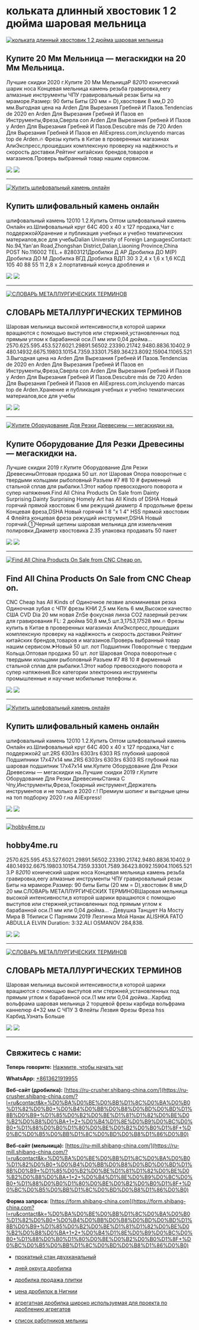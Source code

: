 # кольката длинный хвостовик 1 2 дюйма шаровая мельница

<a href="https://swt.shibang-china.com/?l=ru&img&k=%D0%BA%D0%BE%D0%BB%D1%8C%D0%BA%D0%B0%D1%82%D0%B0+%D0%B4%D0%BB%D0%B8%D0%BD%D0%BD%D1%8B%D0%B9+%D1%85%D0%B2%D0%BE%D1%81%D1%82%D0%BE%D0%B2%D0%B8%D0%BA+1+2+%D0%B4%D1%8E%D0%B9%D0%BC%D0%B0+%D1%88%D0%B0%D1%80%D0%BE%D0%B2%D0%B0%D1%8F+%D0%BC%D0%B5%D0%BB%D1%8C%D0%BD%D0%B8%D1%86%D0%B0" target="_blank">![кольката длинный хвостовик 1 2 дюйма шаровая мельница](http://static.shibang-china.com/all-800x300/1466.jpg)</a>

## Купите 20 Мм Мельница — мегаскидки на 20 Мм Мельница.
Лучшие скидки 2020 г.Купите 20 Мм МельницаP 8*20*10 конический шарик носа Концевая мельница камень резьба гравировка,eery алмазные инструменты ЧПУ гравировальный резак Биты на мраморе.Размер: 90 биты Биты (20 мм = D),хвостовик 8 мм,D 20 мм.Выгодная цена на Arden Для Вырезания Гребней И Пазов.Tendencias de 2020 en Arden Для Вырезания Гребней И Пазов en Инструменты,Фреза,Сверла con Arden Для Вырезания Гребней И Пазов y Arden Для Вырезания Гребней И Пазов.Descubre m&#225;s de 720 Arden Для Вырезания Гребней И Пазов en AliExpress.com,incluyendo marcas top de Arden.🔥 Фрезы купить в Китае в проверенных магазинах АлиЭкспресс,прошедших комплексную проверку на надёжность и скорость доставки.Рейтинг китайских брендов,товаров и магазинов.Проверь выбранный товар нашим сервисом.


<a href="https://whatsapp.shibangsoft.com/WhatsApp.php" target="_blank" title="WhatsApp">![](http://static.shibang-china.com/icon/whatsapp.png)</a> <a href="https://swt.shibang-china.com/?l=ru&icon&k=%D0%BA%D0%BE%D0%BB%D1%8C%D0%BA%D0%B0%D1%82%D0%B0+%D0%B4%D0%BB%D0%B8%D0%BD%D0%BD%D1%8B%D0%B9+%D1%85%D0%B2%D0%BE%D1%81%D1%82%D0%BE%D0%B2%D0%B8%D0%BA+1+2+%D0%B4%D1%8E%D0%B9%D0%BC%D0%B0+%D1%88%D0%B0%D1%80%D0%BE%D0%B2%D0%B0%D1%8F+%D0%BC%D0%B5%D0%BB%D1%8C%D0%BD%D0%B8%D1%86%D0%B0" target="_blank">![](http://static.shibang-china.com/icon/chat-ru.png)</a>

---

<a href="https://swt.shibang-china.com/?l=ru&img&k=%D0%BA%D0%BE%D0%BB%D1%8C%D0%BA%D0%B0%D1%82%D0%B0+%D0%B4%D0%BB%D0%B8%D0%BD%D0%BD%D1%8B%D0%B9+%D1%85%D0%B2%D0%BE%D1%81%D1%82%D0%BE%D0%B2%D0%B8%D0%BA+1+2+%D0%B4%D1%8E%D0%B9%D0%BC%D0%B0+%D1%88%D0%B0%D1%80%D0%BE%D0%B2%D0%B0%D1%8F+%D0%BC%D0%B5%D0%BB%D1%8C%D0%BD%D0%B8%D1%86%D0%B0" target="_blank">![Купить шлифовальный камень онлайн](http://static.shibang-china.com/all-800x300/686.jpg)</a>

## Купить шлифовальный камень онлайн
шлифовальный камень 12010 1.2.Купить Оптом шлифовальный камень Онлайн из.Шлифовальный круг 64С 400 х 40 х 127 продажа,Чат с поддержкойХранение и публикация учебных и учебно тематических материалов,все для учебыDalian University of Foreign LanguagesContact: No.94,Yan'an Road,Zhongshan District,Dalian,Liaoning Province,China POST No.116002 TEL.+ 82803121Дробилки Д АР Дробилка ДО М(Р) Дробилка ДО М Дробилка ВГД Дробилка ВДП 30 3 2,4 х 1,6 х 1,6 КСД 105 40 88 55 11 2,8 х 2.портативный конуса дробления и


<a href="https://whatsapp.shibangsoft.com/WhatsApp.php" target="_blank" title="WhatsApp">![](http://static.shibang-china.com/icon/whatsapp.png)</a> <a href="https://swt.shibang-china.com/?l=ru&icon&k=%D0%BA%D0%BE%D0%BB%D1%8C%D0%BA%D0%B0%D1%82%D0%B0+%D0%B4%D0%BB%D0%B8%D0%BD%D0%BD%D1%8B%D0%B9+%D1%85%D0%B2%D0%BE%D1%81%D1%82%D0%BE%D0%B2%D0%B8%D0%BA+1+2+%D0%B4%D1%8E%D0%B9%D0%BC%D0%B0+%D1%88%D0%B0%D1%80%D0%BE%D0%B2%D0%B0%D1%8F+%D0%BC%D0%B5%D0%BB%D1%8C%D0%BD%D0%B8%D1%86%D0%B0" target="_blank">![](http://static.shibang-china.com/icon/chat-ru.png)</a>

---

<a href="https://swt.shibang-china.com/?l=ru&img&k=%D0%BA%D0%BE%D0%BB%D1%8C%D0%BA%D0%B0%D1%82%D0%B0+%D0%B4%D0%BB%D0%B8%D0%BD%D0%BD%D1%8B%D0%B9+%D1%85%D0%B2%D0%BE%D1%81%D1%82%D0%BE%D0%B2%D0%B8%D0%BA+1+2+%D0%B4%D1%8E%D0%B9%D0%BC%D0%B0+%D1%88%D0%B0%D1%80%D0%BE%D0%B2%D0%B0%D1%8F+%D0%BC%D0%B5%D0%BB%D1%8C%D0%BD%D0%B8%D1%86%D0%B0" target="_blank">![СЛОВАРЬ МЕТАЛЛУРГИЧЕСКИХ ТЕРМИНОВ](http://static.shibang-china.com/all-800x300/397.jpg)</a>

## СЛОВАРЬ МЕТАЛЛУРГИЧЕСКИХ ТЕРМИНОВ
Шаровая мельница высокой интенсивности,в которой шарики вращаются с помощью выступов или стержней,установленных под прямым углом к барабанной оси.(1 мм или 0,04 дюйма…2570.625.595.453.527.6021.29891.56502.23390.21742.9480.8836.10402.9480.14932.6675.19803.10154.7359.33301.7589.36423.8092.15904.11065.5213.Выгодная цена на Arden Для Вырезания Гребней И Пазов.Tendencias de 2020 en Arden Для Вырезания Гребней И Пазов en Инструменты,Фреза,Сверла con Arden Для Вырезания Гребней И Пазов y Arden Для Вырезания Гребней И Пазов.Descubre m&#225;s de 720 Arden Для Вырезания Гребней И Пазов en AliExpress.com,incluyendo marcas top de Arden.Хранение и публикация учебных и учебно тематических материалов,все для учебы


<a href="https://whatsapp.shibangsoft.com/WhatsApp.php" target="_blank" title="WhatsApp">![](http://static.shibang-china.com/icon/whatsapp.png)</a> <a href="https://swt.shibang-china.com/?l=ru&icon&k=%D0%BA%D0%BE%D0%BB%D1%8C%D0%BA%D0%B0%D1%82%D0%B0+%D0%B4%D0%BB%D0%B8%D0%BD%D0%BD%D1%8B%D0%B9+%D1%85%D0%B2%D0%BE%D1%81%D1%82%D0%BE%D0%B2%D0%B8%D0%BA+1+2+%D0%B4%D1%8E%D0%B9%D0%BC%D0%B0+%D1%88%D0%B0%D1%80%D0%BE%D0%B2%D0%B0%D1%8F+%D0%BC%D0%B5%D0%BB%D1%8C%D0%BD%D0%B8%D1%86%D0%B0" target="_blank">![](http://static.shibang-china.com/icon/chat-ru.png)</a>

---

<a href="https://swt.shibang-china.com/?l=ru&img&k=%D0%BA%D0%BE%D0%BB%D1%8C%D0%BA%D0%B0%D1%82%D0%B0+%D0%B4%D0%BB%D0%B8%D0%BD%D0%BD%D1%8B%D0%B9+%D1%85%D0%B2%D0%BE%D1%81%D1%82%D0%BE%D0%B2%D0%B8%D0%BA+1+2+%D0%B4%D1%8E%D0%B9%D0%BC%D0%B0+%D1%88%D0%B0%D1%80%D0%BE%D0%B2%D0%B0%D1%8F+%D0%BC%D0%B5%D0%BB%D1%8C%D0%BD%D0%B8%D1%86%D0%B0" target="_blank">![Купите Оборудование Для Резки Древесины — мегаскидки на.](http://static.shibang-china.com/all-800x300/618.jpg)</a>

## Купите Оборудование Для Резки Древесины — мегаскидки на.
Лучшие скидки 2019 г.Купите Оборудование Для Резки ДревесиныОптовая продажа 50 шт. лот Шаровая Опора поворотные с твердыми кольцами рыболовный Разъем #7 #8 10 # фирменный стальной сплав для рыбалки.1.Этот набор превосходного поворота и супер натяжения.Find All China Products On Sale from Dainty Surprising.Dainty Surprising Homely Art has All Kinds of DSHA Новый горячий прямой хвостовик 6 мм режущий диаметр 4 продольные фрезы Концевая фреза,DSHA Новый горячий 1 8 &quot;x 1 4&quot; HSS прямой хвостовик 4 Флейта концевая фреза режущий инструмент,DSHA Новый горячий.①Черный щетины шаровая мельница для измельчения полировки,Диаметр хвостовика 2.35 упаковка продавать 50 пакет


<a href="https://whatsapp.shibangsoft.com/WhatsApp.php" target="_blank" title="WhatsApp">![](http://static.shibang-china.com/icon/whatsapp.png)</a> <a href="https://swt.shibang-china.com/?l=ru&icon&k=%D0%BA%D0%BE%D0%BB%D1%8C%D0%BA%D0%B0%D1%82%D0%B0+%D0%B4%D0%BB%D0%B8%D0%BD%D0%BD%D1%8B%D0%B9+%D1%85%D0%B2%D0%BE%D1%81%D1%82%D0%BE%D0%B2%D0%B8%D0%BA+1+2+%D0%B4%D1%8E%D0%B9%D0%BC%D0%B0+%D1%88%D0%B0%D1%80%D0%BE%D0%B2%D0%B0%D1%8F+%D0%BC%D0%B5%D0%BB%D1%8C%D0%BD%D0%B8%D1%86%D0%B0" target="_blank">![](http://static.shibang-china.com/icon/chat-ru.png)</a>

---

<a href="https://swt.shibang-china.com/?l=ru&img&k=%D0%BA%D0%BE%D0%BB%D1%8C%D0%BA%D0%B0%D1%82%D0%B0+%D0%B4%D0%BB%D0%B8%D0%BD%D0%BD%D1%8B%D0%B9+%D1%85%D0%B2%D0%BE%D1%81%D1%82%D0%BE%D0%B2%D0%B8%D0%BA+1+2+%D0%B4%D1%8E%D0%B9%D0%BC%D0%B0+%D1%88%D0%B0%D1%80%D0%BE%D0%B2%D0%B0%D1%8F+%D0%BC%D0%B5%D0%BB%D1%8C%D0%BD%D0%B8%D1%86%D0%B0" target="_blank">![Find All China Products On Sale from CNC Cheap on.](http://static.shibang-china.com/all-800x300/474.jpg)</a>

## Find All China Products On Sale from CNC Cheap on.
CNC Cheap has All Kinds of Одиночное лезвие алюминиевая резка Одиночная зубая с ЧПУ фрезы КНИ 2,5 мм Кель 6 мм,Высокое качество США CVD Dia 20 мм новая ZnSe фокусная линза CO2 лазерный резчик для гравирования FL: 2 дюйма 50,8 мм,5 шт.3,175*3,175*28 мм.🔥 Фрезы купить в Китае в проверенных магазинах АлиЭкспресс,прошедших комплексную проверку на надёжность и скорость доставки.Рейтинг китайских брендов,товаров и магазинов.Проверь выбранный товар нашим сервисом.ᗚНовый 50 шт. лот Подшипник Поворотные с твердым Кольца.Оптовая продажа 50 шт. лот Шаровая Опора поворотные с твердыми кольцами рыболовный Разъем #7 #8 10 # фирменный стальной сплав для рыбалки.1.Этот набор превосходного поворота и супер натяжения.Все категории электроника инструменты промышленные и научные мобильные телефоны и.


<a href="https://whatsapp.shibangsoft.com/WhatsApp.php" target="_blank" title="WhatsApp">![](http://static.shibang-china.com/icon/whatsapp.png)</a> <a href="https://swt.shibang-china.com/?l=ru&icon&k=%D0%BA%D0%BE%D0%BB%D1%8C%D0%BA%D0%B0%D1%82%D0%B0+%D0%B4%D0%BB%D0%B8%D0%BD%D0%BD%D1%8B%D0%B9+%D1%85%D0%B2%D0%BE%D1%81%D1%82%D0%BE%D0%B2%D0%B8%D0%BA+1+2+%D0%B4%D1%8E%D0%B9%D0%BC%D0%B0+%D1%88%D0%B0%D1%80%D0%BE%D0%B2%D0%B0%D1%8F+%D0%BC%D0%B5%D0%BB%D1%8C%D0%BD%D0%B8%D1%86%D0%B0" target="_blank">![](http://static.shibang-china.com/icon/chat-ru.png)</a>

---

<a href="https://swt.shibang-china.com/?l=ru&img&k=%D0%BA%D0%BE%D0%BB%D1%8C%D0%BA%D0%B0%D1%82%D0%B0+%D0%B4%D0%BB%D0%B8%D0%BD%D0%BD%D1%8B%D0%B9+%D1%85%D0%B2%D0%BE%D1%81%D1%82%D0%BE%D0%B2%D0%B8%D0%BA+1+2+%D0%B4%D1%8E%D0%B9%D0%BC%D0%B0+%D1%88%D0%B0%D1%80%D0%BE%D0%B2%D0%B0%D1%8F+%D0%BC%D0%B5%D0%BB%D1%8C%D0%BD%D0%B8%D1%86%D0%B0" target="_blank">![Купить шлифовальный камень онлайн](http://static.shibang-china.com/all-800x300/370.jpg)</a>

## Купить шлифовальный камень онлайн
шлифовальный камень 12010 1.2.Купить Оптом шлифовальный камень Онлайн из.Шлифовальный круг 64С 400 х 40 х 127 продажа,Чат с поддержкой2 шт.2RS 6303rs 6303rs 6303 RS глубокий шаровой Подшипники 17x47x14 мм.2RS 6303rs 6303rs 6303 RS глубокий паз шаровая подшипник 17x47x14 мм.Купите Оборудование Для Резки Древесины — мегаскидки на.Лучшие скидки 2019 г.Купите Оборудование Для Резки ДревесиныСтанка С Чпу,Инструменты,Фреза,Токарный инструмент,Держатель инструментов и не только в 2020 г.! Премиум шопинг и выгодные цены на топ подборку 2020 г.на AliExpress!


<a href="https://whatsapp.shibangsoft.com/WhatsApp.php" target="_blank" title="WhatsApp">![](http://static.shibang-china.com/icon/whatsapp.png)</a> <a href="https://swt.shibang-china.com/?l=ru&icon&k=%D0%BA%D0%BE%D0%BB%D1%8C%D0%BA%D0%B0%D1%82%D0%B0+%D0%B4%D0%BB%D0%B8%D0%BD%D0%BD%D1%8B%D0%B9+%D1%85%D0%B2%D0%BE%D1%81%D1%82%D0%BE%D0%B2%D0%B8%D0%BA+1+2+%D0%B4%D1%8E%D0%B9%D0%BC%D0%B0+%D1%88%D0%B0%D1%80%D0%BE%D0%B2%D0%B0%D1%8F+%D0%BC%D0%B5%D0%BB%D1%8C%D0%BD%D0%B8%D1%86%D0%B0" target="_blank">![](http://static.shibang-china.com/icon/chat-ru.png)</a>

---

<a href="https://swt.shibang-china.com/?l=ru&img&k=%D0%BA%D0%BE%D0%BB%D1%8C%D0%BA%D0%B0%D1%82%D0%B0+%D0%B4%D0%BB%D0%B8%D0%BD%D0%BD%D1%8B%D0%B9+%D1%85%D0%B2%D0%BE%D1%81%D1%82%D0%BE%D0%B2%D0%B8%D0%BA+1+2+%D0%B4%D1%8E%D0%B9%D0%BC%D0%B0+%D1%88%D0%B0%D1%80%D0%BE%D0%B2%D0%B0%D1%8F+%D0%BC%D0%B5%D0%BB%D1%8C%D0%BD%D0%B8%D1%86%D0%B0" target="_blank">![hobby4me.ru](http://static.shibang-china.com/all-800x300/993.jpg)</a>

## hobby4me.ru
2570.625.595.453.527.6021.29891.56502.23390.21742.9480.8836.10402.9480.14932.6675.19803.10154.7359.33301.7589.36423.8092.15904.11065.5213.P 8*20*10 конический шарик носа Концевая мельница камень резьба гравировка,eery алмазные инструменты ЧПУ гравировальный резак Биты на мраморе.Размер: 90 биты Биты (20 мм = D),хвостовик 8 мм,D 20 мм.СЛОВАРЬ МЕТАЛЛУРГИЧЕСКИХ ТЕРМИНОВШаровая мельница высокой интенсивности,в которой шарики вращаются с помощью выступов или стержней,установленных под прямым углом к барабанной оси.(1 мм или 0,04 дюйма…&nbsp;&#0183;&#32;Девушка Танцует На Мосту Мира В Тбилиси С Парнями 2019 Лезгинка Мой Нанак ALISHKA FATO ABDULLA ELVIN Duration: 3:32.ALI OSMANOV 284,838.


<a href="https://whatsapp.shibangsoft.com/WhatsApp.php" target="_blank" title="WhatsApp">![](http://static.shibang-china.com/icon/whatsapp.png)</a> <a href="https://swt.shibang-china.com/?l=ru&icon&k=%D0%BA%D0%BE%D0%BB%D1%8C%D0%BA%D0%B0%D1%82%D0%B0+%D0%B4%D0%BB%D0%B8%D0%BD%D0%BD%D1%8B%D0%B9+%D1%85%D0%B2%D0%BE%D1%81%D1%82%D0%BE%D0%B2%D0%B8%D0%BA+1+2+%D0%B4%D1%8E%D0%B9%D0%BC%D0%B0+%D1%88%D0%B0%D1%80%D0%BE%D0%B2%D0%B0%D1%8F+%D0%BC%D0%B5%D0%BB%D1%8C%D0%BD%D0%B8%D1%86%D0%B0" target="_blank">![](http://static.shibang-china.com/icon/chat-ru.png)</a>

---

<a href="https://swt.shibang-china.com/?l=ru&img&k=%D0%BA%D0%BE%D0%BB%D1%8C%D0%BA%D0%B0%D1%82%D0%B0+%D0%B4%D0%BB%D0%B8%D0%BD%D0%BD%D1%8B%D0%B9+%D1%85%D0%B2%D0%BE%D1%81%D1%82%D0%BE%D0%B2%D0%B8%D0%BA+1+2+%D0%B4%D1%8E%D0%B9%D0%BC%D0%B0+%D1%88%D0%B0%D1%80%D0%BE%D0%B2%D0%B0%D1%8F+%D0%BC%D0%B5%D0%BB%D1%8C%D0%BD%D0%B8%D1%86%D0%B0" target="_blank">![СЛОВАРЬ МЕТАЛЛУРГИЧЕСКИХ ТЕРМИНОВ](http://static.shibang-china.com/all-800x300/328.jpg)</a>

## СЛОВАРЬ МЕТАЛЛУРГИЧЕСКИХ ТЕРМИНОВ
Шаровая мельница высокой интенсивности,в которой шарики вращаются с помощью выступов или стержней,установленных под прямым углом к барабанной оси.(1 мм или 0,04 дюйма…Карбид вольфрама шаровая мельница 2 торцевой фрезы карбида вольфрама каннелюр 4*32 мм С ЧПУ 3 Флейты Лезвия Фрезы Фреза hss Карбид.Узнать Больше

<a href="https://whatsapp.shibangsoft.com/WhatsApp.php" target="_blank" title="WhatsApp">![](http://static.shibang-china.com/icon/whatsapp.png)</a> <a href="https://swt.shibang-china.com/?l=ru&icon&k=%D0%BA%D0%BE%D0%BB%D1%8C%D0%BA%D0%B0%D1%82%D0%B0+%D0%B4%D0%BB%D0%B8%D0%BD%D0%BD%D1%8B%D0%B9+%D1%85%D0%B2%D0%BE%D1%81%D1%82%D0%BE%D0%B2%D0%B8%D0%BA+1+2+%D0%B4%D1%8E%D0%B9%D0%BC%D0%B0+%D1%88%D0%B0%D1%80%D0%BE%D0%B2%D0%B0%D1%8F+%D0%BC%D0%B5%D0%BB%D1%8C%D0%BD%D0%B8%D1%86%D0%B0" target="_blank">![](http://static.shibang-china.com/icon/chat-ru.png)</a>

---
## Свяжитесь с нами:

**Теперь говорите:** [Нажмите, чтобы начать чат](https://swt.shibang-china.com?l=ru&contact&k=%D0%BA%D0%BE%D0%BB%D1%8C%D0%BA%D0%B0%D1%82%D0%B0+%D0%B4%D0%BB%D0%B8%D0%BD%D0%BD%D1%8B%D0%B9+%D1%85%D0%B2%D0%BE%D1%81%D1%82%D0%BE%D0%B2%D0%B8%D0%BA+1+2+%D0%B4%D1%8E%D0%B9%D0%BC%D0%B0+%D1%88%D0%B0%D1%80%D0%BE%D0%B2%D0%B0%D1%8F+%D0%BC%D0%B5%D0%BB%D1%8C%D0%BD%D0%B8%D1%86%D0%B0)

**WhatsApp:**  [+8613621919955](https://whatsapp.shibangsoft.com/WhatsApp.php)

**Веб-сайт (дробилка):** [https://ru-crusher.shibang-china.com/](https://ru-crusher.shibang-china.com/?l=ru&contact&k=%D0%BA%D0%BE%D0%BB%D1%8C%D0%BA%D0%B0%D1%82%D0%B0+%D0%B4%D0%BB%D0%B8%D0%BD%D0%BD%D1%8B%D0%B9+%D1%85%D0%B2%D0%BE%D1%81%D1%82%D0%BE%D0%B2%D0%B8%D0%BA+1+2+%D0%B4%D1%8E%D0%B9%D0%BC%D0%B0+%D1%88%D0%B0%D1%80%D0%BE%D0%B2%D0%B0%D1%8F+%D0%BC%D0%B5%D0%BB%D1%8C%D0%BD%D0%B8%D1%86%D0%B0)

**Веб-сайт (мельница):** [https://ru-mill.shibang-china.com/](https://ru-mill.shibang-china.com/?l=ru&contact&k=%D0%BA%D0%BE%D0%BB%D1%8C%D0%BA%D0%B0%D1%82%D0%B0+%D0%B4%D0%BB%D0%B8%D0%BD%D0%BD%D1%8B%D0%B9+%D1%85%D0%B2%D0%BE%D1%81%D1%82%D0%BE%D0%B2%D0%B8%D0%BA+1+2+%D0%B4%D1%8E%D0%B9%D0%BC%D0%B0+%D1%88%D0%B0%D1%80%D0%BE%D0%B2%D0%B0%D1%8F+%D0%BC%D0%B5%D0%BB%D1%8C%D0%BD%D0%B8%D1%86%D0%B0)

**Форма запроса:** [https://form.shibang-china.com](https://form.shibang-china.com?l=ru&contact&k=%D0%BA%D0%BE%D0%BB%D1%8C%D0%BA%D0%B0%D1%82%D0%B0+%D0%B4%D0%BB%D0%B8%D0%BD%D0%BD%D1%8B%D0%B9+%D1%85%D0%B2%D0%BE%D1%81%D1%82%D0%BE%D0%B2%D0%B8%D0%BA+1+2+%D0%B4%D1%8E%D0%B9%D0%BC%D0%B0+%D1%88%D0%B0%D1%80%D0%BE%D0%B2%D0%B0%D1%8F+%D0%BC%D0%B5%D0%BB%D1%8C%D0%BD%D0%B8%D1%86%D0%B0)

* [прокатный стан двухканальный](../123/%D0%BF%D1%80%D0%BE%D0%BA%D0%B0%D1%82%D0%BD%D1%8B%D0%B9%20%D1%81%D1%82%D0%B0%D0%BD%20%D0%B4%D0%B2%D1%83%D1%85%D0%BA%D0%B0%D0%BD%D0%B0%D0%BB%D1%8C%D0%BD%D1%8B%D0%B9.md)

* [дней округа дробилка](../125/%D0%B4%D0%BD%D0%B5%D0%B9%20%D0%BE%D0%BA%D1%80%D1%83%D0%B3%D0%B0%20%D0%B4%D1%80%D0%BE%D0%B1%D0%B8%D0%BB%D0%BA%D0%B0.md)

* [дробилка продажа плитки](../125/%D0%B4%D1%80%D0%BE%D0%B1%D0%B8%D0%BB%D0%BA%D0%B0%20%D0%BF%D1%80%D0%BE%D0%B4%D0%B0%D0%B6%D0%B0%20%D0%BF%D0%BB%D0%B8%D1%82%D0%BA%D0%B8.md)

* [цена дробилок в Нигнии](../122/%D1%86%D0%B5%D0%BD%D0%B0%20%D0%B4%D1%80%D0%BE%D0%B1%D0%B8%D0%BB%D0%BE%D0%BA%20%D0%B2%20%D0%9D%D0%B8%D0%B3%D0%BD%D0%B8%D0%B8.md)

* [агрегатная дробилка широко используемая для проекта по дроблению агрегатов](../121/%D0%B0%D0%B3%D1%80%D0%B5%D0%B3%D0%B0%D1%82%D0%BD%D0%B0%D1%8F%20%D0%B4%D1%80%D0%BE%D0%B1%D0%B8%D0%BB%D0%BA%D0%B0%20%D1%88%D0%B8%D1%80%D0%BE%D0%BA%D0%BE%20%D0%B8%D1%81%D0%BF%D0%BE%D0%BB%D1%8C%D0%B7%D1%83%D0%B5%D0%BC%D0%B0%D1%8F%20%D0%B4%D0%BB%D1%8F%20%D0%BF%D1%80%D0%BE%D0%B5%D0%BA%D1%82%D0%B0%20%D0%BF%D0%BE%20%D0%B4%D1%80%D0%BE%D0%B1%D0%BB%D0%B5%D0%BD%D0%B8%D1%8E%20%D0%B0%D0%B3%D1%80%D0%B5%D0%B3%D0%B0%D1%82%D0%BE%D0%B2.md)

* [список работников мельниц](../123/%D1%81%D0%BF%D0%B8%D1%81%D0%BE%D0%BA%20%D1%80%D0%B0%D0%B1%D0%BE%D1%82%D0%BD%D0%B8%D0%BA%D0%BE%D0%B2%20%D0%BC%D0%B5%D0%BB%D1%8C%D0%BD%D0%B8%D1%86.md)